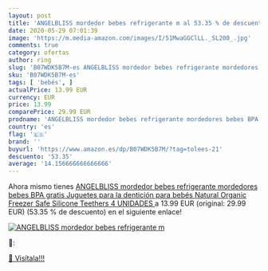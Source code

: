 ```yaml
---
layout: post
title: 'ANGELBLISS mordedor bebes refrigerante m al 53.35 % de descuento'
date: 2020-05-29 07:01:39
image: 'https://m.media-amazon.com/images/I/51MwaGGClLL._SL200_.jpg'
comments: true
category: ofertas
author: ring
slug: 'B07WDK5B7M-es ANGELBLISS mordedor bebes refrigerante mordedores bebes...'
sku: 'B07WDK5B7M-es'
tags: [ 'bebés', ]
actualPrice: 13.99 EUR
currency: EUR
price: 13.99
comparePrice: 29.99 EUR
prodname: 'ANGELBLISS mordedor bebes refrigerante mordedores bebes BPA gratis Juguetes para la dentición para bebés Natural Organic Freezer Safe Silicone Teethers  4 UNIDADES '
country: 'es'
flag: '🇪🇸'
brand: ''
buyurl: 'https://www.amazon.es/dp/B07WDK5B7M/?tag=tolees-21'
descuento: '53.35'
average: '14.156666666666666'
---
```


Ahora mismo tienes [ANGELBLISS mordedor bebes refrigerante mordedores bebes BPA gratis Juguetes para la dentición para bebés Natural Organic Freezer Safe Silicone Teethers  4 UNIDADES ](https://www.amazon.es/dp/B07WDK5B7M/?tag=tolees-21) a 13.99 EUR (original: 29.99 EUR) (53.35 %  de descuento) en el siguiente enlace!

[![ANGELBLISS mordedor bebes refrigerante m](https://m.media-amazon.com/images/I/51MwaGGClLL._SL200_.jpg)](https://www.amazon.es/dp/B07WDK5B7M/?tag=tolees-21)

🔎:


[🛒 Visítala!!!](https://www.amazon.es/dp/B07WDK5B7M/?tag=tolees-21)

